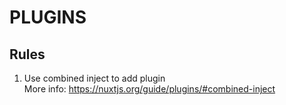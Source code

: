 # PLUGINS

## Rules

1. Use combined inject to add plugin  
    More info: https://nuxtjs.org/guide/plugins/#combined-inject
